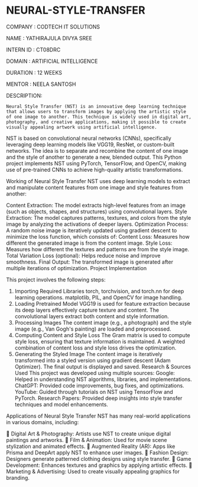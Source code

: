 # NEURAL-STYLE-TRANSFER

COMPANY : CODTECH IT SOLUTIONS

NAME : YATHIRAJULA DIVYA SREE

INTERN ID : CT08DRC

DOMAIN : ARTIFICIAL INTELLIGENCE

DURATION : 12 WEEKS 

MENTOR : NEELA SANTOSH

DESCRIPTION:  

    Neural Style Transfer (NST) is an innovative deep learning technique that allows users to transform images by applying the artistic style of one image to another. This technique is widely used in digital art, photography, and creative applications, making it possible to create visually appealing artwork using artificial intelligence.
NST is based on convolutional neural networks (CNNs), specifically leveraging deep learning models like VGG19, ResNet, or custom-built networks. The idea is to separate and recombine the content of one image and the style of another to generate a new, blended output.
This Python project implements NST using PyTorch, TensorFlow, and OpenCV, making use of pre-trained CNNs to achieve high-quality artistic transformations.

Working of Neural Style Transfer
NST uses deep learning models to extract and manipulate content features from one image and style features from another:

Content Extraction: The model extracts high-level features from an image (such as objects, shapes, and structures) using convolutional layers.
Style Extraction: The model captures patterns, textures, and colors from the style image by analyzing the activations of deeper layers.
Optimization Process: A random noise image is iteratively updated using gradient descent to minimize the loss function, which consists of:
Content Loss: Measures how different the generated image is from the content image.
Style Loss: Measures how different the textures and patterns are from the style image.
Total Variation Loss (optional): Helps reduce noise and improve smoothness.
Final Output: The transformed image is generated after multiple iterations of optimization.
Project Implementation

This project involves the following steps:
1. Importing Required Libraries
torch, torchvision, and torch.nn for deep learning operations.
matplotlib, PIL, and OpenCV for image handling.
2. Loading Pretrained Model
VGG19 is used for feature extraction because its deep layers effectively capture texture and content.
The convolutional layers extract both content and style information.
3. Processing Images
The content image (e.g., a photograph) and the style image (e.g., Van Gogh's painting) are loaded and preprocessed.
4. Computing Content and Style Loss
The Gram matrix is used to compute style loss, ensuring that texture information is maintained.
A weighted combination of content loss and style loss drives the optimization.
5. Generating the Styled Image
The content image is iteratively transformed into a styled version using gradient descent (Adam Optimizer).
The final output is displayed and saved.
Research & Sources Used
This project was developed using multiple sources:
Google: Helped in understanding NST algorithms, libraries, and implementations. ChatGPT: Provided code improvements, bug fixes, and optimizations.
 YouTube: Guided through tutorials on NST using TensorFlow and PyTorch.
 Research Papers: Provided deep insights into style transfer techniques and model enhancements.

Applications of Neural Style Transfer
NST has many real-world applications in various domains, including:

🔹 Digital Art & Photography: Artists use NST to create unique digital paintings and artworks.
🔹 Film & Animation: Used for movie scene stylization and animated effects.
🔹 Augmented Reality (AR): Apps like Prisma and DeepArt apply NST to enhance user images.
🔹 Fashion Design: Designers generate patterned clothing designs using style transfer.
🔹 Game Development: Enhances textures and graphics by applying artistic effects.
🔹 Marketing & Advertising: Used to create visually appealing graphics for branding.

